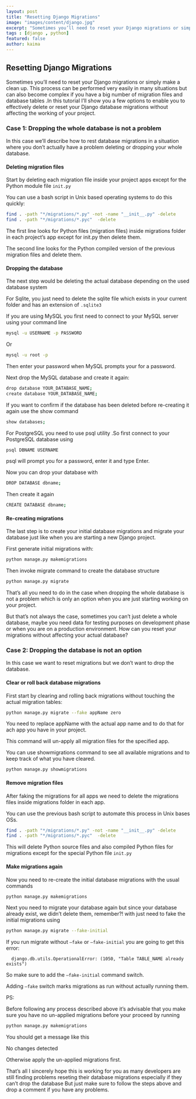 ```yaml
---
layout: post
title: "Resetting Django Migrations"
image: "images/content/django.jpg"
excerpt: "Sometimes you’ll need to reset your Django migrations or simply make a clean up. This process can be performed very easily in many situations but can also become complex if you have a big number of migration files and database tables .In this tutorial I’ll show you a few options to enable you to effectively delete or reset your Django database migrations without affecting the working of your project." 
tags : [django , python] 
featured: false
author: kaima
---
```


## Resetting Django Migrations

Sometimes you’ll need to reset your Django migrations or simply make a clean up. This process can be performed very easily in many situations but can also become complex if you have a big number of migration files and database tables .In this tutorial I’ll show you a few options to enable you to effectively delete or reset your Django database migrations without affecting the working of your project.

### Case 1: Dropping the whole database is not a problem

In this case we’ll describe how to rest database migrations in a situation where you don’t actually have a problem deleting or dropping your whole database.

#### Deleting migration files

Start by deleting each migration file inside your project apps except for the Python module file `init.py`

You can use a bash script in Unix based operating systems to do this quickly:

```bash
find . -path "*/migrations/*.py" -not -name "__init__.py" -delete
find . -path "*/migrations/*.pyc"  -delete   
```

The first line looks for Python files (migration files) inside migrations folder in each project’s app except for init.py then delete them.

The second line looks for the Python compiled version of the previous migration files and delete them.

#### Dropping the database

The next step would be deleting the actual database depending on the used database system

For Sqlite, you just need to delete the sqlite file which exists in your current folder and has an extension of `.sqlite3`

If you are using MySQL you first need to connect to your MySQL server using your command line

```bash
mysql -u USERNAME -p PASSWORD 
```

Or

```bash
mysql -u root -p 
```

Then enter your password when MySQL prompts your for a password.

Next drop the MySQL database and create it again:

```bash
drop database YOUR_DATABASE_NAME;
create database YOUR_DATABASE_NAME;
```

If you want to confirm if the database has been deleted before re-creating it again use the show command

```bash
show databases;
```

For PostgreSQL you need to use psql utility .So first connect to your PostgreSQL database using

```bash
psql DBNAME USERNAME       
```

psql will prompt you for a password, enter it and type Enter.

Now you can drop your database with

```bash
DROP DATABASE dbname;
```

Then create it again

```bash
CREATE DATABASE dbname;
```

#### Re-creating migrations

The last step is to create your initial database migrations and migrate your database just like when you are starting a new Django project.

First generate initial migrations with:

```bash
python manage.py makemigrations
```

Then invoke migrate command to create the database structure

```bash
python manage.py migrate
```

That’s all you need to do in the case when dropping the whole database is not a problem which is only an option when you are just starting working on your project.

But that’s not always the case, sometimes you can’t just delete a whole database, maybe you need data for testing purposes on development phase or when you are on a production environment. How can you reset your migrations without affecting your actual database?

### Case 2: Dropping the database is not an option

In this case we want to reset migrations but we don’t want to drop the database.

#### Clear or roll back database migrations

First start by clearing and rolling back migrations without touching the actual migration tables:

```bash
python manage.py migrate --fake appName zero
```

You need to replace appName with the actual app name and to do that for ach app you have in your project.

This command will un-apply all migration files for the specified app.

You can use showmigrations command to see all available migrations and to keep track of what you have cleared.

```bash
python manage.py showmigrations
```

#### Remove migration files

After faking the migrations for all apps we need to delete the migrations files inside migrations folder in each app.

You can use the previous bash script to automate this process in Unix bases OSs.

```bash
find . -path "*/migrations/*.py" -not -name "__init__.py" -delete
find . -path "*/migrations/*.pyc"  -delete
```

This will delete Python source files and also compiled Python files for migrations except for the special Python file `init.py`

#### Make migrations again

Now you need to re-create the initial database migrations with the usual commands

```bash
python manage.py makemigrations
```

Next you need to migrate your database again but since your database already exist, we didn’t delete them, remember?! with just need to fake the initial migrations using

```bash
python manage.py migrate --fake-initial
```

If you run migrate without `–fake` or `–fake-initial` you are going to get this error:

```
  django.db.utils.OperationalError: (1050, "Table TABLE_NAME already exists") 
```

So make sure to add the `–fake-initial` command switch.

Adding `–fake` switch marks migrations as run without actually running them.

PS:

Before following any process described above it’s advisable that you make sure you have no un-applied migrations before your proceed by running

```bash
python manage.py makemigrations 
```

You should get a message like this

No changes detected   

Otherwise apply the un-applied migrations first.

That’s all I sincerely hope this is working for you as many developers are still finding problems reseting their database migrations especially if they can’t drop the database But just make sure to follow the steps above and drop a comment if you have any problems.


